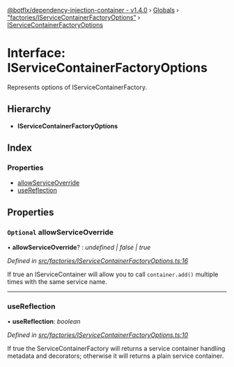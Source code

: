 [@botflx/dependency-injection-container - v1.4.0](../README.md) › [Globals](../globals.md) › ["factories/IServiceContainerFactoryOptions"](../modules/_factories_iservicecontainerfactoryoptions_.md) › [IServiceContainerFactoryOptions](_factories_iservicecontainerfactoryoptions_.iservicecontainerfactoryoptions.md)

# Interface: IServiceContainerFactoryOptions

Represents options of IServiceContainerFactory.

## Hierarchy

* **IServiceContainerFactoryOptions**

## Index

### Properties

* [allowServiceOverride](_factories_iservicecontainerfactoryoptions_.iservicecontainerfactoryoptions.md#optional-allowserviceoverride)
* [useReflection](_factories_iservicecontainerfactoryoptions_.iservicecontainerfactoryoptions.md#usereflection)

## Properties

### `Optional` allowServiceOverride

• **allowServiceOverride**? : *undefined | false | true*

*Defined in [src/factories/IServiceContainerFactoryOptions.ts:16](https://github.com/botflux/dependency-injection-container/blob/cc34105/src/factories/IServiceContainerFactoryOptions.ts#L16)*

If true an IServiceContainer will allow you to call
`container.add()` multiple times with the same service name.

___

###  useReflection

• **useReflection**: *boolean*

*Defined in [src/factories/IServiceContainerFactoryOptions.ts:10](https://github.com/botflux/dependency-injection-container/blob/cc34105/src/factories/IServiceContainerFactoryOptions.ts#L10)*

If true the ServiceContainerFactory will returns a service container
handling metadata and decorators; otherwise it will returns a plain
service container.
